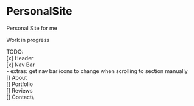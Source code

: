 # PersonalSite
Personal Site for me

Work in progress

TODO:\
[x] Header\
[x] Nav Bar\
    - extras: get nav bar icons to change when scrolling to section manually\
[] About\
[] Portfolio\
[] Reviews\
[] Contact\